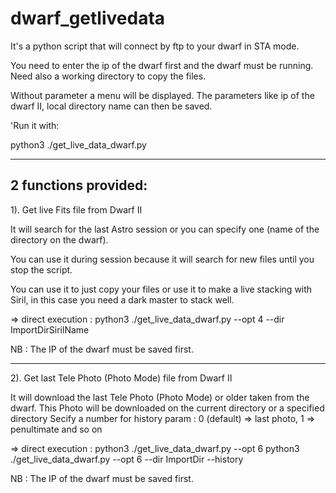 # dwarf_getlivedata

It's a python script that will connect by ftp to your dwarf in STA mode.

You need to enter the ip of the dwarf first and the dwarf must be running.
Need also a working directory to copy the files.

Without parameter a menu will be displayed.
The parameters like ip of the dwarf II, local directory name can then be saved.


'Run it with:

python3 ./get_live_data_dwarf.py

---------------------
2 functions provided: 
---------------------
1). Get live Fits file from Dwarf II


It will search for the last Astro session or you can specify one (name of the directory on the dwarf).

You can use it during session because it will search for new files until you stop the script.

You can use it to just copy your files or use it to make a live stacking with Siril, in this case you need a dark master to stack well.

=> direct execution : 
   python3 ./get_live_data_dwarf.py --opt 4 --dir ImportDirSirilName

NB : The IP of the dwarf must be saved first.

---------------------
2). Get last Tele Photo (Photo Mode) file from Dwarf II

It will download the last Tele Photo (Photo Mode) or older taken from the dwarf.
This Photo will be downloaded on the current directory or a specified directory
Secify a number for history param : 0 (default) => last photo, 1 => penultimate and so on

=> direct execution : 
   python3 ./get_live_data_dwarf.py --opt 6
   python3 ./get_live_data_dwarf.py --opt 6 --dir ImportDir --history

NB : The IP of the dwarf must be saved first.